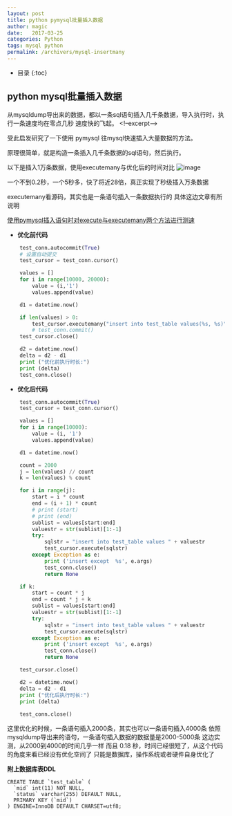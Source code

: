 ```yaml
---
layout: post
title: python pymysql批量插入数据
author: magic
date:   2017-03-25
categories: Python
tags: mysql python
permalink: /archivers/mysql-insertmany
---
```

* 目录
{:toc}

## python mysql批量插入数据
从mysqldump导出来的数据，都以一条sql语句插入几千条数据，导入执行时，执行一条速度均在零点几秒
速度快的飞起。
<!–excerpt–> 

受此启发研究了一下使用 pymysql 往mysql快速插入大量数据的方法。

原理很简单，就是构造一条插入几千条数据的sql语句，然后执行。

以下是插入1万条数据，使用executemany与优化后的时间对比
![image](http://magic5650.github.io/assets/image/mysqlinsert.png)

一个不到0.2秒，一个5秒多，快了将近28倍，真正实现了秒级插入万条数据

executemany看源码，其实也是一条语句插入一条数据执行的
具体这边文章有所说明

[使用pymysql插入语句时对execute与executemany两个方法进行测速](http://blog.csdn.net/u012734441/article/details/42269705)

 - **优化前代码**

```python
	test_conn.autocommit(True)
	# 设置自动提交
	test_cursor = test_conn.cursor()

	values = []
	for i in range(10000, 20000):
		value = (i,'1')
		values.append(value)

	d1 = datetime.now()

	if len(values) > 0:
		test_cursor.executemany("insert into test_table values(%s, %s)", values)
		# test_conn.commit()
	test_cursor.close()

	d2 = datetime.now()
	delta = d2 - d1
	print ("优化前执行时长:")
	print (delta)
	test_conn.close()
```

 - **优化后代码**

```python
	test_conn.autocommit(True)
	test_cursor = test_conn.cursor()

	values = []
	for i in range(10000):
		value = (i, '1')
		values.append(value)

	d1 = datetime.now()

	count = 2000
	j = len(values) // count
	k = len(values) % count

	for i in range(j):
		start = i * count
		end = (i + 1) * count
		# print (start)
		# print (end)
		sublist = values[start:end]
		valuestr = str(sublist)[1:-1]
		try:
			sqlstr = "insert into test_table values " + valuestr
			test_cursor.execute(sqlstr)
		except Exception as e:
			print ('insert except  %s', e.args)
			test_conn.close()
			return None

	if k:
		start = count * j
		end = count * j + k
		sublist = values[start:end]
		valuestr = str(sublist)[1:-1]
		try:
			sqlstr = "insert into test_table values " + valuestr
			test_cursor.execute(sqlstr)
		except Exception as e:
			print ('insert except  %s', e.args)
			test_conn.close()
			return None

	test_cursor.close()

	d2 = datetime.now()
	delta = d2 - d1
	print ("优化后执行时长:")
	print (delta)
	
	test_conn.close()
```

这里优化的时候，一条语句插入2000条，其实也可以一条语句插入4000条
依照mysqldump导出来的语句，一条语句插入数据的数据量是2000-5000条
这边实测，从2000到4000的时间几乎一样
而且 0.18 秒，时间已经很短了，从这个代码的角度来看已经没有优化空间了
只能是数据库，操作系统或者硬件自身优化了

**附上数据库表DDL**
```
CREATE TABLE `test_table` (
  `mid` int(11) NOT NULL,
  `status` varchar(255) DEFAULT NULL,
  PRIMARY KEY (`mid`)
) ENGINE=InnoDB DEFAULT CHARSET=utf8;
```
